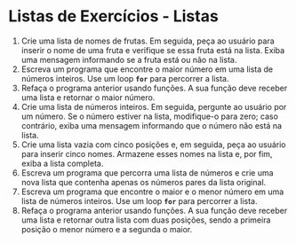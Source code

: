 # Listas de Exercícios - Listas

1. Crie uma lista de nomes de frutas. Em seguida, peça ao usuário para inserir o nome de uma fruta e verifique se essa fruta está na lista. Exiba uma mensagem informando se a fruta está ou não na lista.
2. Escreva um programa que encontre o maior número em uma lista de números inteiros. Use um loop **`for`** para percorrer a lista.
3. Refaça o programa anterior usando funções. A sua função deve receber uma lista e retornar o maior número.
4. Crie uma lista de números inteiros. Em seguida, pergunte ao usuário por um número. Se o número estiver na lista, modifique-o para zero; caso contrário, exiba uma mensagem informando que o número não está na lista.
5. Crie uma lista vazia com cinco posições e, em seguida, peça ao usuário para inserir cinco nomes. Armazene esses nomes na lista e, por fim, exiba a lista completa.
6. Escreva um programa que percorra uma lista de números e crie uma nova lista que contenha apenas os números pares da lista original.
7. Escreva um programa que encontre o maior e o menor número em uma lista de números inteiros. Use um loop **`for`** para percorrer a lista.
8. Refaça o programa anterior usando funções. A sua função deve receber uma lista e retornar outra lista com duas posições, sendo a primeira posição o menor número e a segunda o maior.